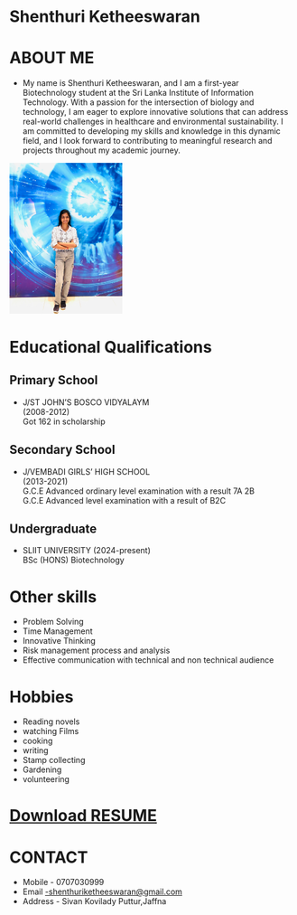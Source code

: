 # Shenthuri Ketheeswaran


# ABOUT ME
* My name is Shenthuri Ketheeswaran, and I am a first-year Biotechnology student at the Sri Lanka Institute of Information Technology. With a passion for the intersection of biology and technology, I am eager to explore innovative solutions that can address real-world challenges in healthcare and environmental sustainability. I am committed to developing my skills and knowledge in this dynamic field, and I look forward to contributing to meaningful research and projects throughout my academic journey. 

<img src="image1.jpg" alt="drawing" width="200"/>


# Educational Qualifications
## Primary School
* J/ST JOHN’S BOSCO VIDYALAYM<br>
 (2008-2012)
<br> Got 162 in scholarship
## Secondary School
* J/VEMBADI GIRLS’ HIGH SCHOOL<br>
 (2013-2021)
  <br>G.C.E Advanced ordinary level
 examination with a result 7A 2B<br>
  G.C.E Advanced level 
examination with a result of B2C 

## Undergraduate
* SLIIT UNIVERSITY (2024-present)<br>
 BSc (HONS) Biotechnology




 # Other skills
  * Problem Solving
  * Time Management
  * Innovative Thinking
  * Risk management process and analysis
  * Effective communication with technical and non technical audience
 
 # Hobbies

 * Reading novels
 * watching Films
 * cooking
 * writing
 * Stamp collecting
 * Gardening
 * volunteering

# [Download RESUME ](https://github.com/PlayingNumbers/ball_image_classifier)

# CONTACT 
* Mobile - 0707030999
* Email -shenthuriketheeswaran@gmail.com
* Address - Sivan Kovilady Puttur,Jaffna



